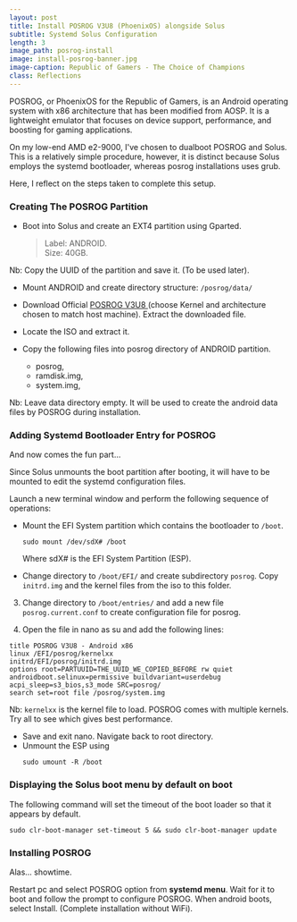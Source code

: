 ```yaml
---
layout: post
title: Install POSROG V3U8 (PhoenixOS) alongside Solus
subtitle: Systemd Solus Configuration
length: 3
image_path: posrog-install
image: install-posrog-banner.jpg
image-caption: Republic of Gamers - The Choice of Champions
class: Reflections
---
```


POSROG, or PhoenixOS for the Republic of Gamers, is an Android operating system with x86 architecture that has been modified from AOSP. It is a lightweight emulator that focuses on device support, performance, and boosting for gaming applications.

On my low-end AMD e2-9000, I've chosen to dualboot POSROG and Solus. This is a relatively simple procedure, however, it is distinct because Solus employs the systemd bootloader, whereas posrog installations uses grub.

Here, I reflect on the steps taken to complete this setup.

### Creating The POSROG Partition

- Boot into Solus and create an EXT4 partition using Gparted.
  > Label: ANDROID.  
  > Size: 40GB.

Nb: Copy the UUID of the partition and save it. (To be used later).

- Mount ANDROID and create directory structure:
  `/posrog/data/`

- Download Official [POSROG V3U8 ](https://posrog.com.id/download) (choose Kernel and architecture chosen to match host machine). Extract the downloaded file.

- Locate the ISO and extract it.

- Copy the following files into posrog directory of ANDROID partition.
  - posrog,
  - ramdisk.img,
  - system.img,

Nb: Leave data directory empty. It will be used to create the android data files by POSROG during installation.

### Adding Systemd Bootloader Entry for POSROG

And now comes the fun part...

Since Solus unmounts the boot partition after booting, it will have to be mounted to edit the systemd configuration files.

Launch a new terminal window and perform the following sequence of operations:

- Mount the EFI System partition which contains the bootloader to `/boot`.

  ```
  sudo mount /dev/sdX# /boot
  ```

  Where sdX# is the EFI System Partition (ESP).

- Change directory to `/boot/EFI/` and create subdirectory `posrog`. Copy `initrd.img` and the kernel files from the iso to this folder.

3. Change directory to `/boot/entries/` and add a new file `posrog.current.conf` to create configuration file for posrog.

4. Open the file in nano as su and add the following lines:

```
title POSROG V3U8 - Android x86
linux /EFI/posrog/kernelxx
initrd/EFI/posrog/initrd.img
options root=PARTUUID=THE_UUID_WE_COPIED_BEFORE rw quiet androidboot.selinux=permissive buildvariant=userdebug acpi_sleep=s3_bios,s3_mode SRC=posrog/
search set=root file /posrog/system.img
```

Nb: `kernelxx` is the kernel file to load. POSROG comes with multiple kernels. Try all to see which gives best performance.

- Save and exit nano. Navigate back to root directory.
- Unmount the ESP using
  ```
  sudo umount -R /boot
  ```

### Displaying the Solus boot menu by default on boot

The following command will set the timeout of the boot loader so that it appears by default.

```
sudo clr-boot-manager set-timeout 5 && sudo clr-boot-manager update
```

### Installing POSROG

Alas... showtime.

Restart pc and select POSROG option from **systemd menu**. Wait for it to boot and follow the prompt to configure POSROG.
When android boots, select Install. (Complete installation without WiFi).

